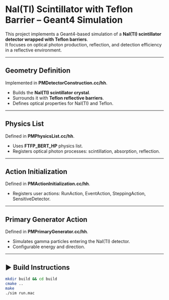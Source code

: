 # NaI(Tl) Scintillator with Teflon Barrier – Geant4 Simulation

This project implements a Geant4-based simulation of a **NaI(Tl) scintillator detector wrapped with Teflon barriers**.  
It focuses on optical photon production, reflection, and detection efficiency in a reflective environment.  

---

## Geometry Definition
Implemented in **PMDetectorConstruction.cc/hh**.  
- Builds the **NaI(Tl) scintillator crystal**.  
- Surrounds it with **Teflon reflective barriers**.  
- Defines optical properties for NaI(Tl) and Teflon.  

---

## Physics List
Defined in **PMPhysicsList.cc/hh**.  
- Uses **FTFP_BERT_HP** physics list.  
- Registers optical photon processes: scintillation, absorption, reflection.  

---

## Action Initialization
Defined in **PMActionInitialization.cc/hh**.  
- Registers user actions: RunAction, EventAction, SteppingAction, SensitiveDetector.  

---

## Primary Generator Action
Defined in **PMPrimaryGenerator.cc/hh**.  
- Simulates gamma particles entering the NaI(Tl) detector.  
- Configurable energy and direction.  

---

## ▶️ Build Instructions

```bash
mkdir build && cd build
cmake ..
make
./sim run.mac
